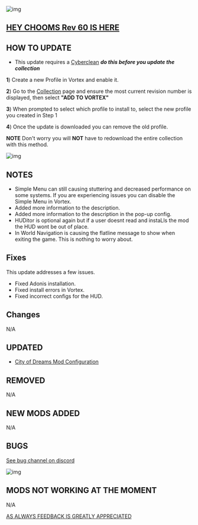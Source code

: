 ![img](https://s13.gifyu.com/images/SjBKh.png)

## [HEY CHOOMS Rev 60 IS HERE](https://)

## HOW TO UPDATE

- This update requires a [Cyberclean](https://github.com/v2sCollections/City-of-Dreams/blob/main/Guides.md#troubleshooting) ***do this before you update the collection***

**1**) Create a new Profile in Vortex and enable it.

**2**) Go to the [Collection](https://next.nexusmods.com/cyberpunk2077/collections/dfvt7o?utm_source=copy&utm_medium=social&utm_campaign=share_collection) page and ensure the most current revision number is displayed, then select **"ADD TO VORTEX"**

**3**) When prompted to select which profile to install to, select the new profile you created in Step 1

**4**) Once the update is downloaded you can remove the old profile.

**NOTE** Don't worry you will **NOT** have to redownload the entire collection with this method.

![img](https://i.imgur.com/wAJUpeU.png)

## NOTES

- Simple Menu can still causing stuttering and decreased performance on some systems. If you are experiencing issues you can disable the Simple Menu in Vortex.
- Added more information to the description.
- Added more information to the description in the pop-up config.
- HUDitor is optional again but if a user doesnt read and instaLls the mod the HUD wont be out of place.
- In World Navigation is causing the flatline message to show when exiting the game. This is nothing to worry about.

## Fixes

This update addresses a few issues.

- Fixed Adonis installation.
- Fixed install errors in Vortex.
- Fixed incorrect configs for the HUD.

## Changes 

N/A

## UPDATED

- [City of Dreams Mod Configuration](https://www.nexusmods.com/cyberpunk2077/mods/14620)

## REMOVED

N/A

## NEW MODS ADDED 

N/A

## BUGS

 [See bug channel on discord](https://discord.gg/xZNztPjA2u)
 
![img](https://i.imgur.com/wAJUpeU.png)

## MODS NOT WORKING AT THE MOMENT 

N/A

[AS ALWAYS FEEDBACK IS GREATLY APPRECIATED](https://)